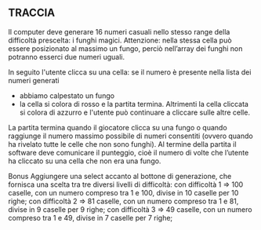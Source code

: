 ## TRACCIA
Il computer deve generare 16 numeri casuali nello stesso range della difficoltà prescelta: i funghi magici.
Attenzione: nella stessa cella può essere posizionato al massimo un fungo, perciò nell’array dei funghi non potranno esserci due numeri uguali.

In seguito l'utente clicca su una cella: se il numero è presente nella lista dei numeri generati
- abbiamo calpestato un fungo
- la cella si colora di rosso e la partita termina.
Altrimenti la cella cliccata si colora di azzurro e l'utente può continuare a cliccare sulle altre celle.

La partita termina quando il giocatore clicca su una fungo o quando raggiunge il numero massimo possibile di numeri consentiti (ovvero quando ha rivelato tutte le celle che non sono funghi).
Al termine della partita il software deve comunicare il punteggio, cioè il numero di volte che l’utente ha cliccato su una cella che non era una fungo.


Bonus
Aggiungere una select accanto al bottone di generazione, che fornisca una scelta tra tre diversi livelli di difficoltà:
con difficoltà 1 => 100 caselle, con un numero compreso tra 1 e 100, divise in 10 caselle per 10 righe;
con difficoltà 2 => 81 caselle, con un numero compreso tra 1 e 81, divise in 9 caselle per 9 righe;
con difficoltà 3 => 49 caselle, con un numero compreso tra 1 e 49, divise in 7 caselle per 7 righe;     


